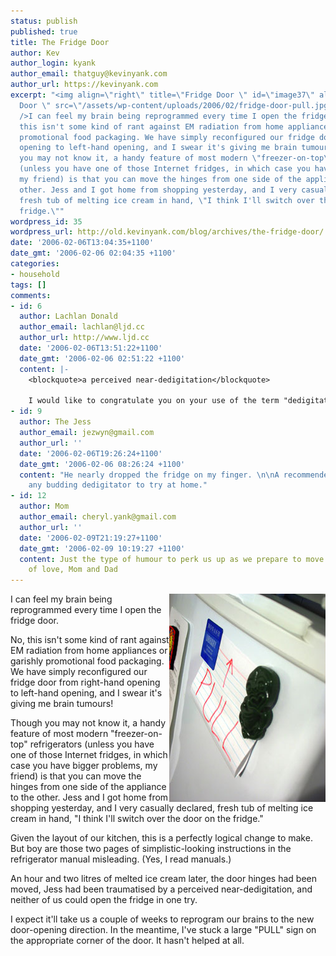 ```yaml
---
status: publish
published: true
title: The Fridge Door
author: Kev
author_login: kyank
author_email: thatguy@kevinyank.com
author_url: https://kevinyank.com
excerpt: "<img align=\"right\" title=\"Fridge Door \" id=\"image37\" alt=\"Fridge
  Door \" src=\"/assets/wp-content/uploads/2006/02/fridge-door-pull.jpg\"
  />I can feel my brain being reprogrammed every time I open the fridge door.\r\n\r\nNo,
  this isn't some kind of rant against EM radiation from home appliances or garishly
  promotional food packaging. We have simply reconfigured our fridge door from right-hand
  opening to left-hand opening, and I swear it's giving me brain tumours!\r\n\r\nThough
  you may not know it, a handy feature of most modern \"freezer-on-top\" refrigerators
  (unless you have one of those Internet fridges, in which case you have bigger problems,
  my friend) is that you can move the hinges from one side of the appliance to the
  other. Jess and I got home from shopping yesterday, and I very casually declared,
  fresh tub of melting ice cream in hand, \"I think I'll switch over the door on the
  fridge.\""
wordpress_id: 35
wordpress_url: http://old.kevinyank.com/blog/archives/the-fridge-door/
date: '2006-02-06T13:04:35+1100'
date_gmt: '2006-02-06 02:04:35 +1100'
categories:
- household
tags: []
comments:
- id: 6
  author: Lachlan Donald
  author_email: lachlan@ljd.cc
  author_url: http://www.ljd.cc
  date: '2006-02-06T13:51:22+1100'
  date_gmt: '2006-02-06 02:51:22 +1100'
  content: |-
    <blockquote>a perceived near-dedigitation</blockquote>

    I would like to congratulate you on your use of the term "dedigitation" :) How did you manage to nearly lop off a finger with a fridge?
- id: 9
  author: The Jess
  author_email: jezwyn@gmail.com
  author_url: ''
  date: '2006-02-06T19:26:24+1100'
  date_gmt: '2006-02-06 08:26:24 +1100'
  content: "He nearly dropped the fridge on my finger. \n\nA recommended method for
    any budding dedigitator to try at home."
- id: 12
  author: Mom
  author_email: cheryl.yank@gmail.com
  author_url: ''
  date: '2006-02-09T21:19:27+1100'
  date_gmt: '2006-02-09 10:19:27 +1100'
  content: Just the type of humour to perk us up as we prepare to move back to Canada.  Lots
    of love, Mom and Dad
---
```

<p><img align="right" title="Fridge Door " id="image37" alt="Fridge Door " src="/assets/wp-content/uploads/2006/02/fridge-door-pull.jpg" />I can feel my brain being reprogrammed every time I open the fridge door.</p>
<p>No, this isn't some kind of rant against EM radiation from home appliances or garishly promotional food packaging. We have simply reconfigured our fridge door from right-hand opening to left-hand opening, and I swear it's giving me brain tumours!</p>
<p>Though you may not know it, a handy feature of most modern "freezer-on-top" refrigerators (unless you have one of those Internet fridges, in which case you have bigger problems, my friend) is that you can move the hinges from one side of the appliance to the other. Jess and I got home from shopping yesterday, and I very casually declared, fresh tub of melting ice cream in hand, "I think I'll switch over the door on the fridge."<a id="more"></a><a id="more-35"></a></p>
<p>Given the layout of our kitchen, this is a perfectly logical change to make. But boy are those two pages of simplistic-looking instructions in the refrigerator manual misleading. (Yes, I read manuals.)</p>
<p>An hour and two litres of melted ice cream later, the door hinges had been moved, Jess had been traumatised by a perceived near-dedigitation, and neither of us could open the fridge in one try.</p>
<p>I expect it'll take us a couple of weeks to reprogram our brains to the new door-opening direction. In the meantime, I've stuck a large "PULL" sign on the appropriate corner of the door. It hasn't helped at all.</p>
